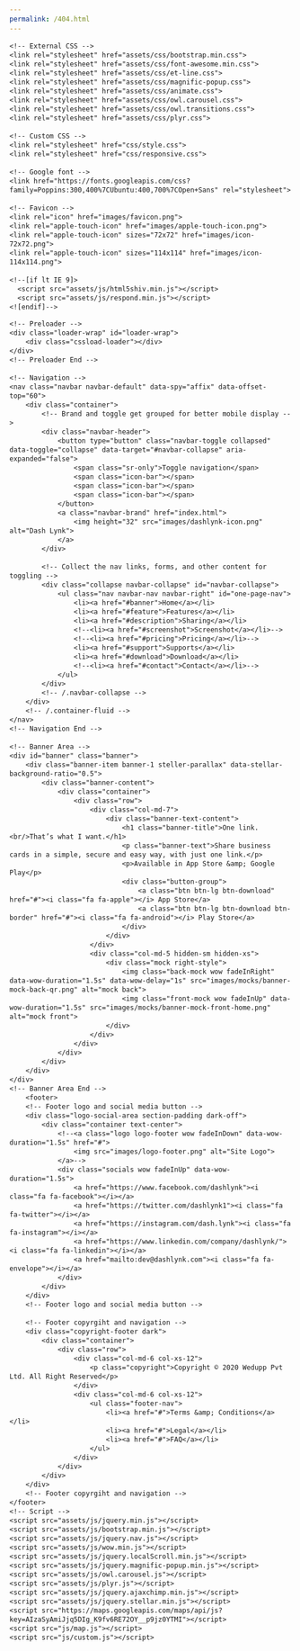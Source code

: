 ```yaml
---
permalink: /404.html
---
```

<!DOCTYPE html>
<html lang="en">

<head>
    <!-- Metas -->
    <meta charset="UTF-8">
    <meta http-equiv="X-UA-Compatible" content="IE=edge">
    <meta name="viewport" content="width=device-width, initial-scale=1.0">
    <title>Dash Lynk - One link. That’s what I want.</title>
    <meta name="description" content="Dash Lynk - One link. That’s what I want.">

    <!-- External CSS -->
    <link rel="stylesheet" href="assets/css/bootstrap.min.css">
    <link rel="stylesheet" href="assets/css/font-awesome.min.css">
    <link rel="stylesheet" href="assets/css/et-line.css">
    <link rel="stylesheet" href="assets/css/magnific-popup.css">
    <link rel="stylesheet" href="assets/css/animate.css">
    <link rel="stylesheet" href="assets/css/owl.carousel.css">
    <link rel="stylesheet" href="assets/css/owl.transitions.css">
    <link rel="stylesheet" href="assets/css/plyr.css">

    <!-- Custom CSS -->
    <link rel="stylesheet" href="css/style.css">
    <link rel="stylesheet" href="css/responsive.css">

    <!-- Google font -->
    <link href="https://fonts.googleapis.com/css?family=Poppins:300,400%7CUbuntu:400,700%7COpen+Sans" rel="stylesheet">

    <!-- Favicon -->
    <link rel="icon" href="images/favicon.png">
    <link rel="apple-touch-icon" href="images/apple-touch-icon.png">
    <link rel="apple-touch-icon" sizes="72x72" href="images/icon-72x72.png">
    <link rel="apple-touch-icon" sizes="114x114" href="images/icon-114x114.png">

    <!--[if lt IE 9]>
      <script src="assets/js/html5shiv.min.js"></script>
      <script src="assets/js/respond.min.js"></script>
    <![endif]-->
</head>

<body>

    <!-- Preloader -->
    <div class="loader-wrap" id="loader-wrap">
        <div class="cssload-loader"></div>
    </div>
    <!-- Preloader End -->

    <!-- Navigation -->
    <nav class="navbar navbar-default" data-spy="affix" data-offset-top="60">
        <div class="container">
            <!-- Brand and toggle get grouped for better mobile display -->
            <div class="navbar-header">
                <button type="button" class="navbar-toggle collapsed" data-toggle="collapse" data-target="#navbar-collapse" aria-expanded="false">
                    <span class="sr-only">Toggle navigation</span>
                    <span class="icon-bar"></span>
                    <span class="icon-bar"></span>
                    <span class="icon-bar"></span>
                </button>
                <a class="navbar-brand" href="index.html">
                    <img height="32" src="images/dashlynk-icon.png" alt="Dash Lynk">
                </a>
            </div>

            <!-- Collect the nav links, forms, and other content for toggling -->
            <div class="collapse navbar-collapse" id="navbar-collapse">
                <ul class="nav navbar-nav navbar-right" id="one-page-nav">
                    <li><a href="#banner">Home</a></li>
                    <li><a href="#feature">Features</a></li>
                    <li><a href="#description">Sharing</a></li>
                    <!--<li><a href="#screenshot">Screenshot</a></li>-->
                    <!--<li><a href="#pricing">Pricing</a></li>-->
                    <li><a href="#support">Supports</a></li>
                    <li><a href="#download">Download</a></li>
                    <!--<li><a href="#contact">Contact</a></li>-->
                </ul>
            </div>
            <!-- /.navbar-collapse -->
        </div>
        <!-- /.container-fluid -->
    </nav>
    <!-- Navigation End -->

    <!-- Banner Area -->
    <div id="banner" class="banner">
        <div class="banner-item banner-1 steller-parallax" data-stellar-background-ratio="0.5">
            <div class="banner-content">
                <div class="container">
                    <div class="row">
                        <div class="col-md-7">
                            <div class="banner-text-content">
                                <h1 class="banner-title">One link. <br/>That’s what I want.</h1>
                                <p class="banner-text">Share business cards in a simple, secure and easy way, with just one link.</p>
                                <p>Available in App Store &amp; Google Play</p>
                                <div class="button-group">
                                    <a class="btn btn-lg btn-download" href="#"><i class="fa fa-apple"></i> App Store</a>
                                    <a class="btn btn-lg btn-download btn-border" href="#"><i class="fa fa-android"></i> Play Store</a>
                                </div>
                            </div>
                        </div>
                        <div class="col-md-5 hidden-sm hidden-xs">
                            <div class="mock right-style">
                                <img class="back-mock wow fadeInRight" data-wow-duration="1.5s" data-wow-delay="1s" src="images/mocks/banner-mock-back-qr.png" alt="mock back">
                                <img class="front-mock wow fadeInUp" data-wow-duration="1.5s" src="images/mocks/banner-mock-front-home.png" alt="mock front">
                            </div>
                        </div>
                    </div>
                </div>
            </div>
        </div>
    </div>
    <!-- Banner Area End -->
        <footer>
        <!-- Footer logo and social media button -->
        <div class="logo-social-area section-padding dark-off">
            <div class="container text-center">
                <!--<a class="logo logo-footer wow fadeInDown" data-wow-duration="1.5s" href="#">
                    <img src="images/logo-footer.png" alt="Site Logo">
                </a>-->
                <div class="socials wow fadeInUp" data-wow-duration="1.5s">
                    <a href="https://www.facebook.com/dashlynk"><i class="fa fa-facebook"></i></a>
                    <a href="https://twitter.com/dashlynk1"><i class="fa fa-twitter"></i></a>
                    <a href="https://instagram.com/dash.lynk"><i class="fa fa-instagram"></i></a>
                    <a href="https://www.linkedin.com/company/dashlynk/"><i class="fa fa-linkedin"></i></a>
                    <a href="mailto:dev@dashlynk.com"><i class="fa fa-envelope"></i></a>
                </div>
            </div>
        </div>
        <!-- Footer logo and social media button -->

        <!-- Footer copyrgiht and navigation -->
        <div class="copyright-footer dark">
            <div class="container">
                <div class="row">
                    <div class="col-md-6 col-xs-12">
                        <p class="copyright">Copyright © 2020 Wedupp Pvt Ltd. All Right Reserved</p>
                    </div>
                    <div class="col-md-6 col-xs-12">
                        <ul class="footer-nav">
                            <li><a href="#">Terms &amp; Conditions</a></li>
                            <li><a href="#">Legal</a></li>
                            <li><a href="#">FAQ</a></li>
                        </ul>
                    </div>
                </div>
            </div>
        </div>
        <!-- Footer copyrgiht and navigation -->
    </footer>
    <!-- Script -->
    <script src="assets/js/jquery.min.js"></script>
    <script src="assets/js/bootstrap.min.js"></script>
    <script src="assets/js/jquery.nav.js"></script>
    <script src="assets/js/wow.min.js"></script>
    <script src="assets/js/jquery.localScroll.min.js"></script>
    <script src="assets/js/jquery.magnific-popup.min.js"></script>
    <script src="assets/js/owl.carousel.js"></script>
    <script src="assets/js/plyr.js"></script>
    <script src="assets/js/jquery.ajaxchimp.min.js"></script>
    <script src="assets/js/jquery.stellar.min.js"></script>
    <script src="https://maps.googleapis.com/maps/api/js?key=AIzaSyAmiJjq5DIg_K9fv6RE72OY__p9jz0YTMI"></script>
    <script src="js/map.js"></script>
    <script src="js/custom.js"></script>
  </body>
</html>
